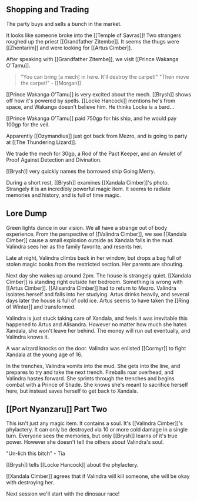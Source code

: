## Shopping and Trading
The party buys and sells a bunch in the market.

It looks like someone broke into the [[Temple of Savras]]! Two strangers roughed up the priest [[Grandfather Zitembe]]. It seems the thugs were [[Zhentarim]] and were looking for [[Artus Cimber]].

After speaking with [[Grandfather Zitembe]], we visit [[Prince Wakanga O'Tamu]].
> "You can bring \[a mech\] in here. It'll destroy the carpet!"
> "Then move the carpet!" - [[Morgan]]

[[Prince Wakanga O'Tamu]] is very excited about the mech. [[Brysh]] shows off how it's powered by spells. [[Locke Hancock]] mentions he's from space, and Wakanga doesn't believe him. He thinks Locke is a bard...

[[Prince Wakanga O'Tamu]] paid 750gp for his ship, and he would pay 100gp for the veil.

Apparently [[Ozymandius]] just got back from Mezro, and is going to party at [[The Thundering Lizard]].

We trade the mech for 30gp, a Rod of the Pact Keeper, and an Amulet of Proof Against Detection and Divination.

[[Brysh]] very quickly names the borrowed ship Going Merry.

During a short rest, [[Brysh]] examines [[Xandala Cimber]]'s photo. Strangely it is an incredibly powerful magic item. It seems to radiate memories and history, and is full of time magic.

## Lore Dump
Green lights dance in our vision. We all have a strange out of body experience. From the perspective of [[Valindra Cimber]], we see [[Xandala Cimber]] cause a small explosion outside as Xandala falls in the mud. Valindra sees her as the family favorite, and resents her.

Late at night, Valindra climbs back in her window, but drops a bag full of stolen magic books from the restricted section. Her parents are shouting.

Next day she wakes up around 2pm. The house is strangely quiet. [[Xandala Cimber]] is standing right outside her bedroom. Something is wrong with [[Artus Cimber]]. [[Alisandra Cimber]] had to return to Mezro. Valindra isolates herself and falls into her studying. Artus drinks heavily, and several days later the house is full of cold ice. Artus seems to have taken the [[Ring of Winter]] and transformed.

Valindra is just stuck taking care of Xandala, and feels it was inevitable this happened to Artus and Alisandra. However no matter how much she hates Xandala, she won't leave her behind. The money will run out eventually, and Valindra knows it.

A war wizard knocks on the door. Valindra was enlisted [[Cormyr]] to fight Xandala at the young age of 16.

In the trenches, Valindra vomits into the mud. She gets into the line, and prepares to try and take the next trench. Fireballs roar overhead, and Valindra hastes forward. She sprints through the trenches and begins combat with a Prince of Shade. She knows she's meant to sacrifice herself here, but instead saves herself to get back to Xandala.

## [[Port Nyanzaru]] Part Two
This isn't just any magic item. It contains a soul. It's [[Valindra Cimber]]'s phylactery. It can only be destroyed via 10 or more cold damage in a single turn. Everyone sees the memories, but only [[Brysh]] learns of it's true power. However she doesn't tell the others about Valindra's soul.

"Un-lich this bitch" - Tia

[[Brysh]] tells [[Locke Hancock]] about the phylactery.

[[Xandala Cimber]] agrees that if Valindra will kill someone, she will be okay with destroying her.

Next session we'll start with the dinosaur race!